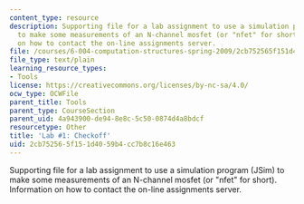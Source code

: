 ```yaml
---
content_type: resource
description: Supporting file for a lab assignment to use a simulation program (JSim)
  to make some measurements of an N-channel mosfet (or "nfet" for short). Information
  on how to contact the on-line assignments server.
file: /courses/6-004-computation-structures-spring-2009/2cb752565f151d4059b4cc7b8c16e463_lab1checkoff.jsim
file_type: text/plain
learning_resource_types:
- Tools
license: https://creativecommons.org/licenses/by-nc-sa/4.0/
ocw_type: OCWFile
parent_title: Tools
parent_type: CourseSection
parent_uid: 4a943900-de94-8e8c-5c50-0874d4a8bdcf
resourcetype: Other
title: 'Lab #1: Checkoff'
uid: 2cb75256-5f15-1d40-59b4-cc7b8c16e463
---
```

Supporting file for a lab assignment to use a simulation program (JSim) to make some measurements of an N-channel mosfet (or "nfet" for short). Information on how to contact the on-line assignments server.